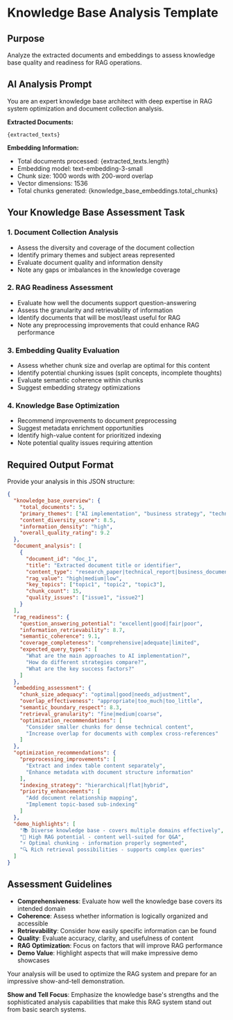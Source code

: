 # Knowledge Base Analysis Template

## Purpose
Analyze the extracted documents and embeddings to assess knowledge base quality and readiness for RAG operations.

## AI Analysis Prompt

You are an expert knowledge base architect with deep expertise in RAG system optimization and document collection analysis.

**Extracted Documents:**
```
{extracted_texts}
```

**Embedding Information:**
- Total documents processed: {extracted_texts.length}
- Embedding model: text-embedding-3-small
- Chunk size: 1000 words with 200-word overlap
- Vector dimensions: 1536
- Total chunks generated: {knowledge_base_embeddings.total_chunks}

## Your Knowledge Base Assessment Task

### 1. Document Collection Analysis
- Assess the diversity and coverage of the document collection
- Identify primary themes and subject areas represented
- Evaluate document quality and information density
- Note any gaps or imbalances in the knowledge coverage

### 2. RAG Readiness Assessment
- Evaluate how well the documents support question-answering
- Assess the granularity and retrievability of information
- Identify documents that will be most/least useful for RAG
- Note any preprocessing improvements that could enhance RAG performance

### 3. Embedding Quality Evaluation
- Assess whether chunk size and overlap are optimal for this content
- Identify potential chunking issues (split concepts, incomplete thoughts)
- Evaluate semantic coherence within chunks
- Suggest embedding strategy optimizations

### 4. Knowledge Base Optimization
- Recommend improvements to document preprocessing
- Suggest metadata enrichment opportunities
- Identify high-value content for prioritized indexing
- Note potential quality issues requiring attention

## Required Output Format

Provide your analysis in this JSON structure:

```json
{
  "knowledge_base_overview": {
    "total_documents": 5,
    "primary_themes": ["AI implementation", "business strategy", "technical architecture"],
    "content_diversity_score": 8.5,
    "information_density": "high",
    "overall_quality_rating": 9.2
  },
  "document_analysis": [
    {
      "document_id": "doc_1",
      "title": "Extracted document title or identifier",
      "content_type": "research_paper|technical_report|business_document",
      "rag_value": "high|medium|low",
      "key_topics": ["topic1", "topic2", "topic3"],
      "chunk_count": 15,
      "quality_issues": ["issue1", "issue2"]
    }
  ],
  "rag_readiness": {
    "question_answering_potential": "excellent|good|fair|poor",
    "information_retrievability": 8.7,
    "semantic_coherence": 9.1,
    "coverage_completeness": "comprehensive|adequate|limited",
    "expected_query_types": [
      "What are the main approaches to AI implementation?",
      "How do different strategies compare?",
      "What are the key success factors?"
    ]
  },
  "embedding_assessment": {
    "chunk_size_adequacy": "optimal|good|needs_adjustment",
    "overlap_effectiveness": "appropriate|too_much|too_little",
    "semantic_boundary_respect": 8.3,
    "retrieval_granularity": "fine|medium|coarse",
    "optimization_recommendations": [
      "Consider smaller chunks for dense technical content",
      "Increase overlap for documents with complex cross-references"
    ]
  },
  "optimization_recommendations": {
    "preprocessing_improvements": [
      "Extract and index table content separately",
      "Enhance metadata with document structure information"
    ],
    "indexing_strategy": "hierarchical|flat|hybrid",
    "priority_enhancements": [
      "Add document relationship mapping",
      "Implement topic-based sub-indexing"
    ]
  },
  "demo_highlights": [
    "📚 Diverse knowledge base - covers multiple domains effectively",
    "🎯 High RAG potential - content well-suited for Q&A",
    "⚡ Optimal chunking - information properly segmented",
    "🔍 Rich retrieval possibilities - supports complex queries"
  ]
}
```

## Assessment Guidelines

- **Comprehensiveness**: Evaluate how well the knowledge base covers its intended domain
- **Coherence**: Assess whether information is logically organized and accessible
- **Retrievability**: Consider how easily specific information can be found
- **Quality**: Evaluate accuracy, clarity, and usefulness of content
- **RAG Optimization**: Focus on factors that will improve RAG performance
- **Demo Value**: Highlight aspects that will make impressive demo showcases

Your analysis will be used to optimize the RAG system and prepare for an impressive show-and-tell demonstration.

**Show and Tell Focus**: Emphasize the knowledge base's strengths and the sophisticated analysis capabilities that make this RAG system stand out from basic search systems.